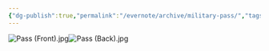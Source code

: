```yaml
---
{"dg-publish":true,"permalink":"/evernote/archive/military-pass/","tags":["Emory-Garfield-Kincaid"]}
---
```


![Pass (Front).jpg](/img/user/assets/Military_Pass.resources/Pass%20(Front).jpg)![Pass (Back).jpg](/img/user/assets/Military_Pass.resources/Pass%20(Back).jpg)

